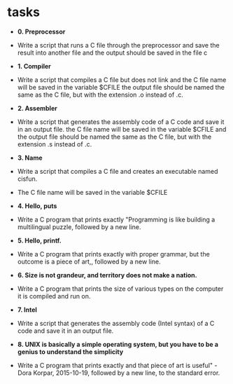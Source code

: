 # tasks

* **0. Preprocessor**
* Write a script that runs a C file through the preprocessor and save the result into another file and
the output should be saved in the file c

* **1. Compiler**
* Write a script that compiles a C file but does not link and the C file name will be saved in the variable $CFILE
the output file should be named the same as the C file, but with the extension .o instead of .c.

* **2. Assembler**
* Write a script that generates the assembly code of a C code and save it in an output file.
the C file name will be saved in the variable $CFILE and the output file should be named the same as the C file, but with the extension .s instead of .c.

* **3. Name**
* Write a script that compiles a C file and creates an executable named cisfun.
* The C file name will be saved in the variable $CFILE

* **4. Hello, puts**
* Write a C program that prints exactly "Programming is like building a multilingual puzzle, followed by a new line.

* **5. Hello, printf.**
* Write a C program that prints exactly with proper grammar, but the outcome is a piece of art,, followed by a new line.

* **6. Size is not grandeur, and territory does not make a nation.**
* Write a C program that prints the size of various types on the computer it is compiled and run on.

* **7. Intel**
* Write a script that generates the assembly code (Intel syntax) of a C code and save it in an output file.

* **8. UNIX is basically a simple operating system, but you have to be a genius to understand the simplicity**
* Write a C program that prints exactly and that piece of art is useful" - Dora Korpar, 2015-10-19, followed by a new line, to the standard error.
